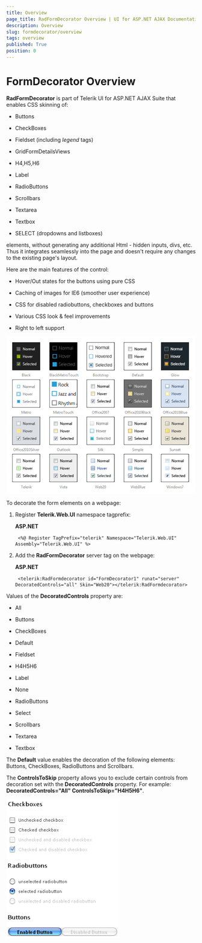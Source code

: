 ```yaml
---
title: Overview
page_title: RadFormDecorator Overview | UI for ASP.NET AJAX Documentation
description: Overview
slug: formdecorator/overview
tags: overview
published: True
position: 0
---
```


# FormDecorator Overview

**RadFormDecorator** is part of Telerik UI for ASP.NET AJAX Suite that enables CSS skinning of:

* Buttons

* CheckBoxes

* Fieldset (including *legend* tags)

* GridFormDetailsViews

* H4,H5,H6

* Label

* RadioButtons

* Scrollbars

* Textarea

* Textbox

* SELECT (dropdowns and listboxes)

elements, without generating any additional Html - hidden inputs, divs, etc. Thus it integrates seamlessly into the page and doesn't require any changes to the existing page's layout.

Here are the main features of the control:

* Hover/Out states for the buttons using pure CSS

* Caching of images for IE6 (smoother user experience)

* CSS for disabled radiobuttons, checkboxes and buttons

* Various CSS look & feel improvements

* Right to left support

![formdecorator skins thumb](images/formdecorator-skins.png)

To decorate the form elements on a webpage:

1. Register **Telerik.Web.UI** namespace tagprefix:

	**ASP.NET**
		
		<%@ Register TagPrefix="telerik" Namespace="Telerik.Web.UI" Assembly="Telerik.Web.UI" %>

1. Add the **RadFormDecorator** server tag on the webpage:

	**ASP.NET**
		
		<telerik:RadFormdecorator id="FormDecorator1" runat="server" DecoratedControls="all" Skin="Web20"></telerik:RadFormdecorator>


Values of the **DecoratedControls** property are:

* All

* Buttons

* CheckBoxes

* Default

* Fieldset

* H4H5H6

* Label

* None

* RadioButtons

* Select

* Scrollbars

* Textarea

* Textbox

The **Default** value enables the decoration of the following elements: Buttons, CheckBoxes, RadioButtons and Scrollbars.

The **ControlsToSkip** property allows you to exclude certain controls from decoration set with the **DecoratedControls** property. For example: **DecoratedControls="All" ControlsToSkip="H4H5H6"**.

![formdecorator contrls to skip](images/formdecorator-contrls-to-skip.gif)

